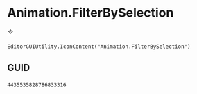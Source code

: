 # Animation.FilterBySelection
![](/img/Animation.FilterBySelection.png)

``` CSharp
EditorGUIUtility.IconContent("Animation.FilterBySelection")
```
## GUID
```
4435535828786833316
```
